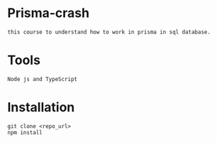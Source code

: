 # Prisma-crash
    this course to understand how to work in prisma in sql database.

# Tools
    Node js and TypeScript

# Installation

    git clone <repo_url>
    npm install

    
